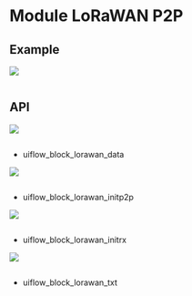 # Module LoRaWAN P2P

## Example

<img class="blockly_svg" src="example.svg">

```python

```

## API

<img class="blockly_svg" src="https://m5stack.oss-cn-shenzhen.aliyuncs.com/resource/docs/static/assets/img/uiflow/blockly/modules/lorawan_p2p/uiflow_block_lorawan_data.svg">

```python

```

- uiflow_block_lorawan_data

<img class="blockly_svg" src="https://m5stack.oss-cn-shenzhen.aliyuncs.com/resource/docs/static/assets/img/uiflow/blockly/modules/lorawan_p2p/uiflow_block_lorawan_initp2p.svg">

```python

```

- uiflow_block_lorawan_initp2p

<img class="blockly_svg" src="https://m5stack.oss-cn-shenzhen.aliyuncs.com/resource/docs/static/assets/img/uiflow/blockly/modules/lorawan_p2p/uiflow_block_lorawan_initrx.svg">

```python

```

- uiflow_block_lorawan_initrx

<img class="blockly_svg" src="https://m5stack.oss-cn-shenzhen.aliyuncs.com/resource/docs/static/assets/img/uiflow/blockly/modules/lorawan_p2p/uiflow_block_lorawan_txt.svg">

```python

```

- uiflow_block_lorawan_txt


